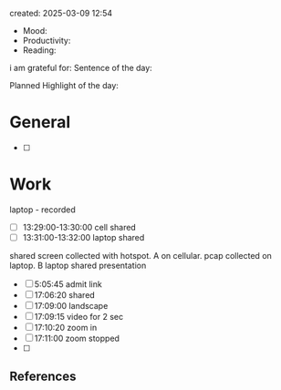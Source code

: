 

created: 2025-03-09 12:54

- Mood:
- Productivity:
- Reading:

i am grateful for:
Sentence of the day:

Planned Highlight of the day:

# General

- [ ] 


# Work
laptop - recorded

- [ ] 13:29:00-13:30:00 cell shared
- [ ] 13:31:00-13:32:00 laptop shared

shared screen collected with hotspot.
A on cellular. pcap collected on laptop.
B laptop shared presentation
- [ ] 5:05:45 admit link
- [ ] 17:06:20 shared
- [ ] 17:09:00 landscape
- [ ] 17:09:15 video for 2 sec
- [ ] 17:10:20 zoom in
- [ ] 17:11:00 zoom stopped
- [ ] 







## References
